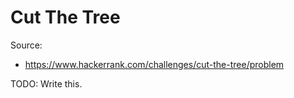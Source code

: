 # Cut The Tree

Source:
 - https://www.hackerrank.com/challenges/cut-the-tree/problem

TODO: Write this.
